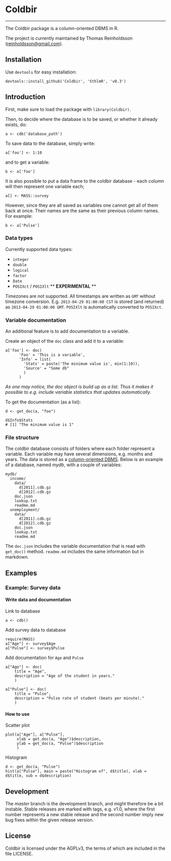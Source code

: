 # Coldbir
-----------------------

The Coldbir package is a column-oriented DBMS in R.

The project is currently maintained by Thomas Reinholdsson (<reinholdsson@gmail.com>).

## Installation

Use `devtools` for easy installation:

    devtools::install_github('Coldbir', 'SthlmR', 'v0.3')

## Introduction

First, make sure to load the package with `library(Coldbir)`.

Then, to decide where the database is to be saved, or whether it already exists, do:

    a <- cdb('database_path')

To save data to the database, simply write:

    a['foo'] <- 1:10

and to get a variable:

    b <- a['foo']

It is also possible to put a data frame to the coldbir database - each column will then represent one variable each;

    a[] <- MASS::survey

However, since they are all saved as variables one cannot get all of them back at once. Their names are the same as their previous column names. For example:

    b <- a['Pulse']

### Data types

Currently supported data types:

- `integer`
- `double`
- `logical`
- `factor`
- `Date`
- `POSIXct` / `POSIXlt` ** **EXPERIMENTAL** **

Timezones are not supported. All timestamps are written as `GMT` without timezone conversion. E.g. `2013-04-29 01:00:00 CST` is stored (and returned) as `2013-04-29 01:00:00 GMT`. `POSIXlt` is automatically converted to `POSIXct`.

### Variable documentation

An additional feature is to add documentation to a variable. 

Create an object of the `doc` class and add it to a variable:

    a['foo'] <- doc(
          'Foo' = 'This is a variable', 
          'Info' = list(
            'Stats' = paste('The minimum value is', min(1:10)),
            'Source' = "Some db"
            )
          )

*As one may notice, the doc object is build up as a list. Thus it makes it possible to e.g. include variable statistics that updates automatically.* 

To get the documentation (as a list):

    d <- get_doc(a, "foo")

    d$Info$Stats
    # [1] "The minimum value is 1"

### File structure

The coldbir database consists of folders where each folder represent a variable. 
Each variable may have several dimensions, e.g. months and years. 
The data is stored as a [column-oriented DBMS](http://en.wikipedia.org/wiki/Column-oriented_DBMS). 
Below is an example of a database, named *mydb*, with a couple of variables:

    mydb/
      income/
        data/
          d[2011].cdb.gz
          d[2012].cdb.gz
        doc.json
        lookup.txt
        readme.md
      unemployment/
        data/
          d[2011].cdb.gz
          d[2012].cdb.gz
        doc.json
        lookup.txt
        readme.md

The `doc.json` includes the variable documentation that is read with `get_doc()` method. `readme.md` includes the same information but in markdown.


## Examples

### Example: Survey data

#### Write data and documentation

Link to database

    a <- cdb()

Add survey data to database

    require(MASS)
    a["Age"] <- survey$Age
    a["Pulse"] <- survey$Pulse

Add documentation for `Age` and `Pulse`

    a["Age"] <- doc(
        title = "Age",
        description = "Age of the student in years."
        )

    a["Pulse"] <- doc(
        title = "Pulse",
        description = "Pulse rate of student (beats per minute)."
        )
        
#### How to use

Scatter plot

    plot(a["Age"], a["Pulse"],
         xlab = get_doc(a, "Age")$description, 
         ylab = get_doc(a, "Pulse")$description
         )

Histogram

    d <- get_doc(a, "Pulse")
    hist(a["Pulse"], main = paste("Histogram of", d$title), xlab = d$title, sub = d$description)

## Development

The *master* branch is the development branch, and might therefore be a bit instable. Stable releases are marked with tags, e.g. v1.0, where the first number represents a new stable release and the second number imply new bug fixes within the given release version.


## License

Coldbir is licensed under the AGPLv3, the terms of which are included in the file LICENSE.
